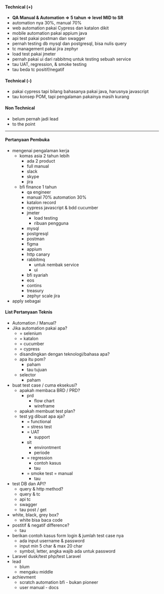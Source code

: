 #### Technical (+) 

- **QA Manual & Automation => 5 tahun => level MID to SR**  
- automation nya 30%, manual 70%
- web automation pakai Cypress dan katalon dikit
- mobile automation pakai appium java
- api test pakai postman dan swagger
- pernah testing db mysql dan postgresql, bisa nulis query
- tc management pakai jira zephyr
- load test pakai jmeter
- pernah pakai ui dari rabbitmq untuk testing sebuah service
- tau UAT, regression, & smoke testing
- tau beda tc positif/negatif

#### Technical (-)  
 
- pakai cypress tapi bilang bahasanya pakai java, harusnya javascript
- tau konsep POM, tapi pengalaman pakainya masih kurang

#### Non Technical  

- belum pernah jadi lead
- to the point

---

#### Pertanyaan Pembuka

- mengenai pengalaman kerja  
	- komas asia 2 tahun lebih
		- ada 2 product
		- full manual
		- slack
		- skype
		- jira
	- bfi finance 1 tahun
		- qa engineer
		- manual 70% automation 30%
		- katalon record
		- cypress javascript & bdd cucumber
		- jmeter
			- load testing
			- ribuan pengguna
		- mysql
		- postgresql
		- postman
		- figma
		- appium
		- http canary
		- rabbitmq
			- untuk nembak service
			- ui
		- bfi syariah
		- eos
		- contins
		- treasury
		- zephyr scale jira
- apply sebagai


#### List Pertanyaan Teknis

- Automation / Manual?  
- Jika automation pakai apa?
	- = selenium
	- = katalon
	- = cucumber
	- = cypress
	- disandingkan dengan teknologi/bahasa apa?
	- apa itu pom?
		- paham
		- tau tujuan
	- selector
		- paham
- buat test case / cuma eksekusi?
	- apakah membaca BRD / PRD?
		- prd
			- flow chart
			- wireframe
	- apakah membuat test plan?
	- test yg dibuat apa aja?
		- = functional
		- = stress test
		- = UAT
			- support
		- sit
			- environtment
			- periode
		- = regression
			- contoh kasus
			- tau
		- = smoke test = manual
			- tau
- test DB dan API?
	- query & http method?
	- query & tc
	- api tc
	- swagger
	- tau post / get
- white, black, grey box?
	- white bisa baca code
- postitif & negatif difference?
	- tau
- berikan contoh kasus form login & jumlah test case nya
	- ada input username & password
	- input min 5 char & max 20 char
	- symbol, letter, angka wajib ada untuk password
- Laravel dusk/test php/test Laravel
- lead
	- blum
	- mengaku middle
- achievment
	- scratch automation bfi - bukan pioneer
	- user manual - docs